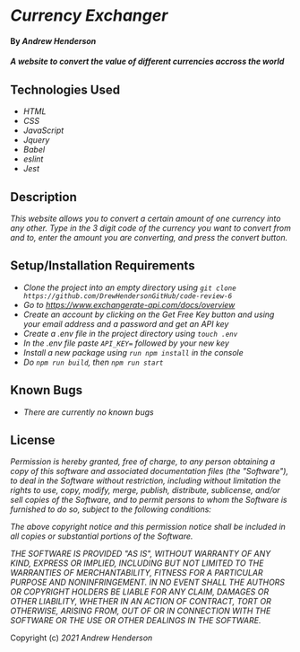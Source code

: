 # _Currency Exchanger_

#### By _**Andrew Henderson**_

#### _A website to convert the value of different currencies accross the world_

## Technologies Used

* _HTML_
* _CSS_
* _JavaScript_
* _Jquery_
* _Babel_
* _eslint_
* _Jest_

## Description

_This website allows you to convert a certain amount of one currency into any other. Type in the 3 digit code of the currency you want to convert from and to, enter the amount you are converting, and press the convert button._

## Setup/Installation Requirements

* _Clone the project into an empty directory using `git clone https://github.com/DrewHendersonGitHub/code-review-6`_
* _Go to https://www.exchangerate-api.com/docs/overview_
* _Create an account by clicking on the Get Free Key button and using your email address and a password and get an API key_
* _Create a .env file in the project directory using `touch .env`_
* _In the .env file paste `API_KEY=` followed by your new key_
* _Install a new package using `run npm install` in the console_
* _Do `npm run build`, then `npm run start`_

## Known Bugs

* _There are currently no known bugs_

## License

_Permission is hereby granted, free of charge, to any person obtaining a copy of this software and associated documentation files (the "Software"), to deal in the Software without restriction, including without limitation the rights to use, copy, modify, merge, publish, distribute, sublicense, and/or sell copies of the Software, and to permit persons to whom the Software is furnished to do so, subject to the following conditions:_

_The above copyright notice and this permission notice shall be included in all copies or substantial portions of the Software._

_THE SOFTWARE IS PROVIDED "AS IS", WITHOUT WARRANTY OF ANY KIND, EXPRESS OR IMPLIED, INCLUDING BUT NOT LIMITED TO THE WARRANTIES OF MERCHANTABILITY, FITNESS FOR A PARTICULAR PURPOSE AND NONINFRINGEMENT. IN NO EVENT SHALL THE AUTHORS OR COPYRIGHT HOLDERS BE LIABLE FOR ANY CLAIM, DAMAGES OR OTHER LIABILITY, WHETHER IN AN ACTION OF CONTRACT, TORT OR OTHERWISE, ARISING FROM, OUT OF OR IN CONNECTION WITH THE SOFTWARE OR THE USE OR OTHER DEALINGS IN THE SOFTWARE._

Copyright (c) _2021_ _Andrew Henderson_